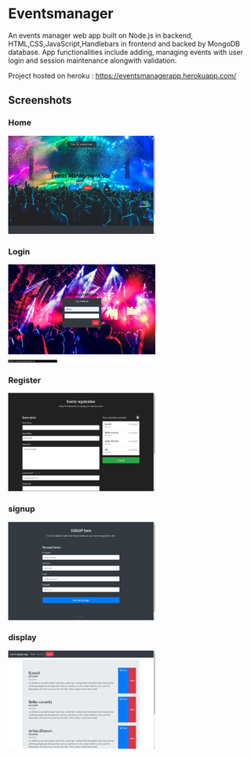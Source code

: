 # Eventsmanager
An events manager web app built on Node.js in backend, HTML,CSS,JavaScript,Handlebars in frontend and backed by MongoDB database.
App functionalities include adding, managing events with user login and session maintenance alongwith validation.

Project hosted on heroku : https://eventsmanagerapp.herokuapp.com/

## Screenshots

### Home
<img src="/images/home.png" width="300" height="200">

### Login
<img src="/images/login.png" width="300" height="200">

### Register
<img src="/images/register.png" width="300" height="200">

### signup
<img src="/images/signup.png" width="300" height="200">

### display
<img src="/images/display.png" width="300" height="200">